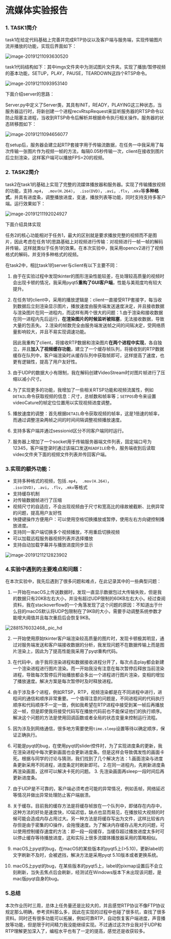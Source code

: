 # 流媒体实验报告

### 1. TASK1简介

task1在给定代码基础上完善并完成RTP协议以及客户端与服务端，实现传输图片流并播放的功能，实现后界面如下：

![image-20191211093630520](https://tva1.sinaimg.cn/large/006tNbRwly1g9sj811jfmj31iq0u0txx.jpg)

task1代码结构如下：其中imgs文件夹中为测试图片文件夹。实现了播放/暂停视频的基本功能，SETUP，PLAY，PAUSE，TEARDOWN这四个RTSP命令。

![image-20191211093953140](https://tva1.sinaimg.cn/large/006tNbRwly1g9sjbjamyzj307u05kdfx.jpg)

下面介绍server的思路：

Server.py中定义了Server类，其具有INIT，READY，PLAYING这三种状态，当服务器运行时，将新创建一个进程recvRtspRequest来监听服务器的RTSP命令以防止阻塞主进程，当收到RTSP命令后解析并根据命令执行相关操作。服务器的状态转移图如下：

![image-20191211094656077](https://tva1.sinaimg.cn/large/006tNbRwly1g9sjivgxooj31a00hw10l.jpg)

在setup后，服务器会建立起RTP套接字用于传输流数据，在任务一中我采用了每次传输一张图片作为视频一帧的方法，每隔0.05秒传输一次，client在接收到图片后立刻渲染，这样客户端可以播放FPS=20的视频。



### 2. TASK2简介

task2在task1的基础上实现了完整的流媒体播放器和服务器。实现了传输播放视频的功能，支持`.mp4`，` .mov(H.264)`，` .iso(DVD)`，`.avi`，`.flv`，`.mkv`等**多种格式**，并具有进度条，调整播放进度，变速，播放列表等功能，同时支持支持多客户端。运行效果如下：

![image-20191211192024927](https://tva1.sinaimg.cn/large/006tNbRwly1g9t03kn3bkj31iw0u0b29.jpg)

下面介绍具体实现

任务2的核心功能相对于任务1，最大的区别就是要求播放完整的视频而不是图片，因此考虑在任务1的思路基础上对视频进行传输：对视频进行一帧一帧的解码并传输，这样就类似于任务1的效果。在本次实验中，我采用opencv2进行了视频格式的解码，并支持多种格式的视频。

在task2中，相比task1的server与client有以下主要不同：

1. 由于在实验过程中发现tkinter的图形渲染性能较差，在处理较高质量的视频时会出现卡顿的情况，我采用pyqt5**重构了GUI客户端**，性能与美观度均有较大提升。

2. 在任务1的client中，采用的播放逻辑是：client一直接受RTP套接字，每当收到数据后立刻渲染显示图片，播放速度由服务端发送速度决定，并且接收数据与渲染图片在同一进程内，而这样有两个很大的问题：1.由于渲染和接收数据在同一进程内先后运行，**在渲染图片的时候监听被阻塞**，无法接收数据，导致大量的包丢失。 2.渲染的帧数完全由服务端发送帧之间的间隔决定，受网络质量影响较大，并且不易实现调速功能。

   因此我重构了client，将接收RTP数据和渲染图片**在两个进程中实现**，各自独立，并且**加入了视频缓存功能**，建立了一个缓存帧队列，将接收到的RTP数据缓存在队列中，客户端渲染时从缓存队列中获取帧即可，这样提高了速度，也更有逻辑性，提高了用户友好性。

3. 由于UDP的数据大小有限制，我在解码创建VideoStream时对图片帧进行了压缩以减小尺寸。

4. 为了实现更多的功能，我增加了一些相关RTSP功能和视频流属性，例如`DETAIL`命令获取视频的信息：尺寸，总帧数和帧率等；`SETPOS`命令来设置videoCature的帧定位位置用以实现视频进度调整。

5. 播放速度的调整：首先根据`DETAIL`命令获取视频的帧率，这是1倍速的帧率，而通过调整渲染两帧之间的时间间隔调整视频播放速度。

6. 支持多客户端并通过sessionid区分不同客户端同时运行。

7. 服务器上增加了一个socket用于传输服务器端文件列表，固定端口号为12345，客户端登录时通过该端口发送`READFILE`命令，服务端收到后读取video文件夹下面的视频文件列表并传回客户端。



### 3.实现的额外功能：

+ 支持多种格式的视频，包括`.mp4`，` .mov(H.264)`，` .iso(DVD)`，`.avi`，`.flv`，`.mkv`等格式
+ 支持缓存机制
+ 对传输数据帧进行了压缩
+ 视频尺寸的自适应，不会出现视频由于尺寸和宽高比的缘故被截断、比例异常的问题，提高用户友好性
+ 快捷键操作方便用户：可以使用空格切换播放或暂停，使用左右方向键控制播放进度。
+ 支持同一客户端切换多个视频播放，不用重启切换视频
+ 可以加载远程服务器视频列表并选择播放
+ 支持自动加载字幕并与播放进度同步显示

![image-20191211212823902](https://tva1.sinaimg.cn/large/006tNbRwly1g9t3sqyra6j31h00u0qtc.jpg)



### 4.实验中遇到的主要难点和问题：

在本次实验中，我先后遇到了很多问题和难点，在此记录其中的一些典型问题：

1. 一开始在macOS上传送数据时，发现一直显示数据包过大传输失败，但是我的数据只有20KB左右大小，并没有超过UDP限制的60KB左右大小。经过查阅资料，我在stackoverflow的一个角落发现了这个问题的原因：不知道出于什么目的macOS默认将UDP包限制在了9KB的大小，需要手动调整系统参数才能增大阈值并且每次重启后会恢复9KB。

![2881576032468_.pic_hd](https://tva1.sinaimg.cn/large/006tNbRwly1g9slaccyq3j30kg04idgg.jpg)

2. 一开始使用原始tkinter客户端渲染较高质量的图片时，发现卡顿极其明显，通过对服务端发送和客户端接收数据的分析，我发现问题不在数据传输上而是图片渲染上，因此为了提高性能我采用了pyqt重构代码。

3. 在代码中，由于我将渲染进程和数据接收进程分开了，每次点击play都会新建一个渲染进程进行图片渲染。而一开始我没有注意在每次暂停后释放当前渲染进程，导致每次暂停后开始播放都会多出一个进程进行图片渲染，变相的增加了播放速度。解决方案是每次暂停时及时释放进程。

4. 由于涉及多个进程，例如RTSP，RTP，视频渲染都是在不同进程中进行，进程间的通信和顺序非常重要。一个值得注意的问题是，不同进程间的代码执行顺序和代码顺序不一定一致，例如我希望在RTP进程中接受到某一帧后再播放这一帧，但是即使我将接受代码写在播放代码前也不能保证他们的执行顺序。解决这个问题的方法是使用回调函数或者全局的状态变量来控制运行流程。

5. 因为涉及到网络通信，很多地方需要使用`time.sleep`设置等待以确定顺序，保证正确执行。

6. 可能是pyqt的bug，在使用pyqt的slider控件时，为了实现进度条的更新，我在渲染进程中每次更新画面也会更新进度条。但是这样会导致偶发性的画面卡死。根据与同学的讨论与猜测，我们找到了几个解决方法：1.画面渲染与进度条更新采用不同进程，进度条定时刷新即可。 2.在同一进程内，先刷新进度条再渲染画面，这样可以解决卡死的问题。 3. 先渲染画面再sleep一段时间后再更新进度条。

7. 由于UDP是不可靠的，客户端必须考虑可能的异常情况，例如丢帧，网络延迟等情况并做出异常处理防止客户端崩溃。

8. 关于缓存。目前我的缓存方法是将缓存帧放在一个队列中，即储存在内存中，这种方法的好处是速度快，IO延迟低，缺点也显而易见，在播放较大视频的时候可能会造成内存占用过大。另一种方法是将缓存写出为文件，这样比较省内存但是由于密集的IO操作，会拖慢速度。为了解决内存缓存占用大的问题，可以使用控制缓存速度的方法：即一段一段缓存，当缓存超过播放进度太多时可以停止缓存等待播放进度，这和实际上很多流媒体播放器采用的策略相似。

9. macOS上pyqt的bug，在macOS的某些版本的pyqt5上(>5.10)，更新label的文字刷新不及时，会被遮挡，解决方法是采用pyqt 5.10版本或者更换系统。

10. macOS上pyqt的bug，在某些版本的pyqt5上，label的pixmap设置后不会立刻刷新，当失去焦点后会刷新，经测试在Windows版本下未出现该问题，是mac版pyqt自身的bug。

    

### 5.总结

本次作业历时三周，总体上任务量还是比较大的，并且感觉RTP协议不像FTP协议规定那么明确，参考资料那么多，因此在实现的过程中也碰了很多坑，查找了很多资料。同时还有很多功能可以拓展，例如可靠RTP，自动恢复客户端进度，声音播放等功能，但是限于时间精力我没能继续实现。不过通过这次作业我对于UDP和RTP理解更加深入了，编程水平也有了一定的提高，感觉还是收获较多。



